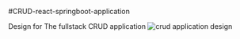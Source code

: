 #CRUD-react-springboot-application

Design for The fullstack CRUD application
![crud application design](https://user-images.githubusercontent.com/60956234/219900132-9e34da9e-dab4-4821-90cf-920f8edf3e4a.PNG)
